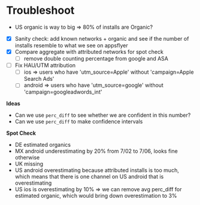 # Troubleshoot

- US organic is way to big => 80% of installs are Organic?
- [X] Sanity check: add known networks + organic and see if the number of installs resemble to what we see on appsflyer
- [X] Compare aggregate with attributed networks for spot check
    - [ ] remove double counting percentage from google and ASA
- [ ] Fix HAU/UTM attribution
    - [ ] ios => users who have 'utm_source=Apple' without
	  'campaign=Apple Search Ads'
    - [ ] android => users who have 'utm_source=google' without
	  'campaign=googleadwords_int'

**Ideas**

- Can we use `perc_diff` to see whether we are confident in
  this number?
- Can we use `perc_diff` to make confidence intervals

**Spot Check**
- DE estimated organics
- MX android underestimating by 20% from 7/02 to 7/06, looks fine otherwise
- UK missing
- US android overestimating because attributed installs is too
  much, which means that there is one channel on US android
  that is overestimating
- US ios is overestimating by 10% => we can remove avg perc_diff
  for estimated organic, which would bring down overestimation
  to 3%
